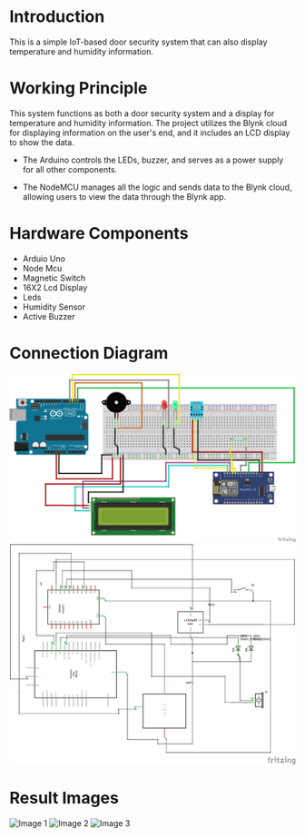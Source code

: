 # Introduction
This is a simple IoT-based door security system that can also display temperature and humidity information.

# Working Principle
This system functions as both a door security system and a display for temperature and humidity information. The project utilizes the Blynk cloud for displaying information on the user's end, and it includes an LCD display to show the data.

- The Arduino controls the LEDs, buzzer, and serves as a power supply for all other components.

- The NodeMCU manages all the logic and sends data to the Blynk cloud, allowing users to view the data through the Blynk app.

# Hardware Components
- Arduio Uno
- Node Mcu
- Magnetic Switch
- 16X2 Lcd Display
- Leds
- Humidity Sensor
- Active Buzzer

# Connection Diagram
![Image 1](CircuitConnections/Circuit-Connection.png)
![Image 1](CircuitConnections/Scematic-diagram.png)

# Result Images
![Image 1](Result/result(3).jpg)
![Image 2](Result/result(2).jpg)
![Image 3](Result/result(1).jpg)
